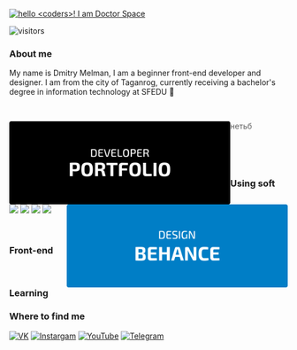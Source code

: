 
 [<img alt='hello <coders>! I am Doctor Space' target="_blank" src="https://github.com/DoctorSpace/DoctorSpace/blob/main/Hello.png"/>](https://github.com/DoctorSpace/)



![visitors](https://vbr.wocr.tk/badge?page_id=DoctorSpace.DoctorSpace&color=00cf00)


<h3>About me</h3>
My name is Dmitry Melman, I am a beginner front-end developer and designer. I am from the city of Taganrog, currently receiving a bachelor's degree in information technology at SFEDU  🏫
<p></br></p>

[<img align="left" Width=400px; alt="PORTFOLIO" src="https://github.com/DoctorSpace/DoctorSpace/raw/main/PORTFOLIO-developer.svg"/>](https://doctorspace.github.io/Portfolio/)
[<img align="right" Width=400px; alt="BEHANCE" src="https://github.com/DoctorSpace/DoctorSpace/raw/main/BEHANCE-designer.svg"/>](https://www.behance.net/1i_am_ds/)
>> нетьб
<p></br></p>


<div>
 <p></br></p>
 <h3>Using soft</h3>
 
 <img src="https://img.shields.io/badge/Visual_Studio_Code-191933?style=for-the-badge&logo=visual%20studio%20code&logoColor=white"/>
 <img src="https://img.shields.io/badge/Figma-191933?style=for-the-badge&logo=figma&logoColor=white"/>
 <img src="https://img.shields.io/badge/Adobe%20Photoshop-191933?style=for-the-badge&logo=Adobe%20Photoshop&logoColor=white"/>
 <img src="https://img.shields.io/badge/Adobe%20Illustrator-191933?logo=adobeillustrator&logoColor=fff&style=for-the-badge"/>
</div>

<p></br></p>

<h3>Front-end</h3>

<p></br></p> 

<h3>Learning</h3>

<h3>Where to find me </h3>

[<img alt="VK" src="https://img.shields.io/badge/VK-%23007EC6.svg?&style=for-the-badge&logo=vk&logoColor=white" />](https://vk.com/1i_am_ds)
[<img alt="Instargam" src="https://img.shields.io/badge/Doctor.Space%20-%23007EC6.svg?&style=for-the-badge&logo=Instagram&logoColor=white"/>](https://www.instagram.com/doctor.space/)
[<img alt="YouTube" src="https://img.shields.io/badge/Doctor.Space%20-%23007EC6.svg?&style=for-the-badge&logo=YouTube&logoColor=white"/>](https://www.youtube.com/channel/UC2Kz_dPKuC3gzTQWJHJy5AA)
[<img alt="Telegram" src="https://img.shields.io/badge/@Doctor__space-007EC6?style=for-the-badge&logo=telegram&logoColor=white" />](https://t.me/Doctor_Space)
